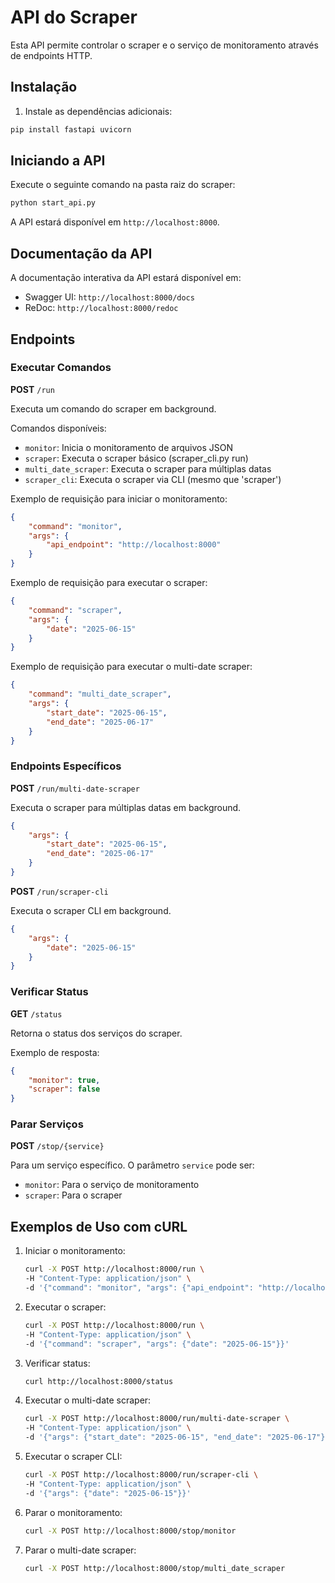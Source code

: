 # API do Scraper

Esta API permite controlar o scraper e o serviço de monitoramento através de endpoints HTTP.

## Instalação

1. Instale as dependências adicionais:

```bash
pip install fastapi uvicorn
```

## Iniciando a API

Execute o seguinte comando na pasta raiz do scraper:

```bash
python start_api.py
```

A API estará disponível em `http://localhost:8000`.

## Documentação da API

A documentação interativa da API estará disponível em:

- Swagger UI: `http://localhost:8000/docs`
- ReDoc: `http://localhost:8000/redoc`

## Endpoints

### Executar Comandos

**POST** `/run`

Executa um comando do scraper em background.

Comandos disponíveis:

- `monitor`: Inicia o monitoramento de arquivos JSON
- `scraper`: Executa o scraper básico (scraper_cli.py run)
- `multi_date_scraper`: Executa o scraper para múltiplas datas
- `scraper_cli`: Executa o scraper via CLI (mesmo que 'scraper')

Exemplo de requisição para iniciar o monitoramento:

```json
{
    "command": "monitor",
    "args": {
        "api_endpoint": "http://localhost:8000"
    }
}
```

Exemplo de requisição para executar o scraper:

```json
{
    "command": "scraper",
    "args": {
        "date": "2025-06-15"
    }
}
```

Exemplo de requisição para executar o multi-date scraper:

```json
{
    "command": "multi_date_scraper",
    "args": {
        "start_date": "2025-06-15",
        "end_date": "2025-06-17"
    }
}
```

### Endpoints Específicos

**POST** `/run/multi-date-scraper`

Executa o scraper para múltiplas datas em background.

```json
{
    "args": {
        "start_date": "2025-06-15",
        "end_date": "2025-06-17"
    }
}
```

**POST** `/run/scraper-cli`

Executa o scraper CLI em background.

```json
{
    "args": {
        "date": "2025-06-15"
    }
}
```

### Verificar Status

**GET** `/status`

Retorna o status dos serviços do scraper.

Exemplo de resposta:

```json
{
    "monitor": true,
    "scraper": false
}
```

### Parar Serviços

**POST** `/stop/{service}`

Para um serviço específico. O parâmetro `service` pode ser:

- `monitor`: Para o serviço de monitoramento
- `scraper`: Para o scraper

## Exemplos de Uso com cURL

1. Iniciar o monitoramento:

    ```bash
    curl -X POST http://localhost:8000/run \
    -H "Content-Type: application/json" \
    -d '{"command": "monitor", "args": {"api_endpoint": "http://localhost:8000"}}'
    ```

2. Executar o scraper:

    ```bash
    curl -X POST http://localhost:8000/run \
    -H "Content-Type: application/json" \
    -d '{"command": "scraper", "args": {"date": "2025-06-15"}}'
    ```

3. Verificar status:

    ```bash
    curl http://localhost:8000/status
    ```

4. Executar o multi-date scraper:

    ```bash
    curl -X POST http://localhost:8000/run/multi-date-scraper \
    -H "Content-Type: application/json" \
    -d '{"args": {"start_date": "2025-06-15", "end_date": "2025-06-17"}}'
    ```

5. Executar o scraper CLI:

    ```bash
    curl -X POST http://localhost:8000/run/scraper-cli \
    -H "Content-Type: application/json" \
    -d '{"args": {"date": "2025-06-15"}}'
    ```

6. Parar o monitoramento:

    ```bash
    curl -X POST http://localhost:8000/stop/monitor
    ```

7. Parar o multi-date scraper:

    ```bash
    curl -X POST http://localhost:8000/stop/multi_date_scraper
    ```
